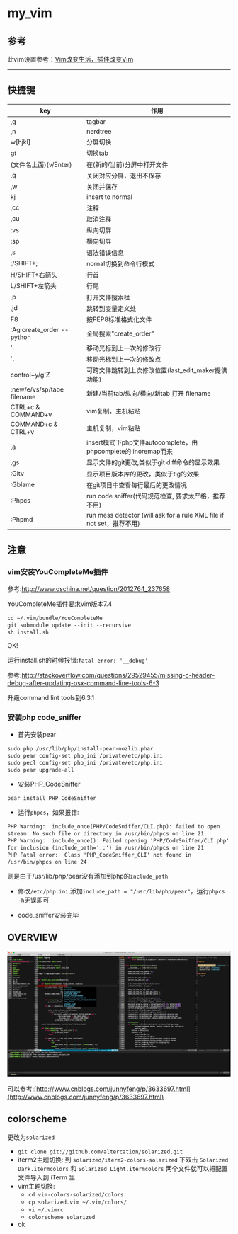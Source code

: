 # my_vim

## 参考

此vim设置参考：[Vim改变生活，插件改变Vim](http://fancyseeker.com/?p=592)

----

## 快捷键

key|作用
----|-----
,g						    			|tagbar
,n						    			|nerdtree
w[hjkl]				    			|分屏切换
gt                          		|切换tab
(文件名上面)(v/Enter)					|在(新的/当前)分屏中打开文件
,q					    				|关闭对应分屏，退出不保存
,w						    			|关闭并保存
kj						    			|insert to normal
,cc						    			|注释
,cu						    			|取消注释
:vs						    			|纵向切屏
:sp						    			|横向切屏
,s						    			|语法错误信息
;/SHIFT+;				    			|nornal切换到命令行模式
H/SHIFT+右箭头 			    		|行首
L/SHIFT+左箭头			    			|行尾	
,p                         		|打开文件搜索栏
,jd                       		|跳转到变量定义处
F8                          		|按PEP8标准格式化文件
:Ag create_order --python   		|全局搜索"create_order"
'.                          		|移动光标到上一次的修改行
`.                          		|移动光标到上一次的修改点
control+y/g'Z               		|可跨文件跳转到上次修改位置(last_edit_maker提供功能)
:new/e/vs/sp/tabe filename  		|新建/当前tab/纵向/横向/新tab 打开 filename
CTRL+c & COMMAND+v          		|vim复制，主机粘贴
COMMAND+c & CTRL+v          		|主机复制，vim粘贴
,a                          		|insert模式下php文件autocomplete，由phpcomplete的<C-x><C-o> inoremap而来
,gs                         		|显示文件的git更改,类似于git diff命令的显示效果
:Gitv                       		|显示项目版本库的更改，类似于tig的效果
:Gblame                     		|在git项目中查看每行最后的更改情况
:Phpcs                      		|run code sniffer(代码规范检查, 要求太严格，推荐不用)
:Phpmd                      		|run mess detector (will ask for a rule XML file if not set，推荐不用)

## 注意

### vim安装YouCompleteMe插件

参考:http://www.oschina.net/question/2012764_237658

YouCompleteMe插件要求vim版本7.4

```
cd ~/.vim/bundle/YouCompleteMe
git submodule update --init --recursive
sh install.sh
```
OK!

运行install.sh的时候报错:`fatal error: '__debug'`

参考:http://stackoverflow.com/questions/29529455/missing-c-header-debug-after-updating-osx-command-line-tools-6-3

升级command lint tools到6.3.1

### 安装php code_sniffer

* 首先安装pear

```
sudo php /usr/lib/php/install-pear-nozlib.phar
sudo pear config-set php_ini /private/etc/php.ini
sudo pecl config-set php_ini /private/etc/php.ini
sudo pear upgrade-all
```

* 安装PHP_CodeSniffer

```
pear install PHP_CodeSniffer
```

* 运行`phpcs`，如果报错:

```
PHP Warning:  include_once(PHP/CodeSniffer/CLI.php): failed to open stream: No such file or directory in /usr/bin/phpcs on line 21
PHP Warning:  include_once(): Failed opening 'PHP/CodeSniffer/CLI.php' for inclusion (include_path='.:') in /usr/bin/phpcs on line 21
PHP Fatal error:  Class 'PHP_CodeSniffer_CLI' not found in /usr/bin/phpcs on line 24
```

则是由于/usr/lib/php/pear没有添加到php的`include_path`

* 修改`/etc/php.ini`,添加`include_path = "/usr/lib/php/pear"`，运行`phpcs -h`无误即可

* code_sniffer安装完毕

## OVERVIEW

![screen](screen.png)

可以参考:[http://www.cnblogs.com/junnyfeng/p/3633697.html](http://www.cnblogs.com/junnyfeng/p/3633697.html)

## colorscheme

更改为`solarized`

- `git clone git://github.com/altercation/solarized.git`
- iterm2主题切换: 到 `solarized/iterm2-colors-solarized` 下双击 `Solarized Dark.itermcolors` 和 `Solarized Light.itermcolors` 两个文件就可以把配置文件导入到 iTerm 里
- vim主题切换: 
	- `cd vim-colors-solarized/colors`
	- `cp solarized.vim ~/.vim/colors/`
	- `vi ~/.vimrc`
	- `colorscheme solarized`
- ok